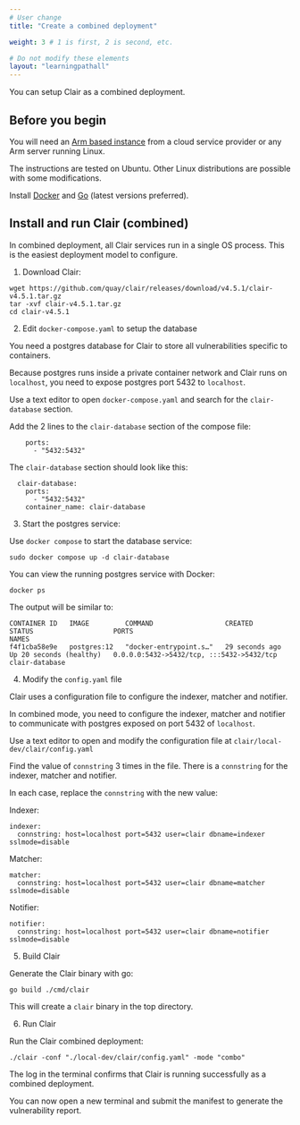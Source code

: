 ```yaml
---
# User change
title: "Create a combined deployment"

weight: 3 # 1 is first, 2 is second, etc.

# Do not modify these elements
layout: "learningpathall"
---
```


You can setup Clair as a combined deployment.

## Before you begin

You will need an [Arm based instance](/learning-paths/server-and-cloud/csp/) from a cloud service provider or any Arm server running Linux.

The instructions are tested on Ubuntu. Other Linux distributions are possible with some modifications.

Install [Docker](/install-guides/docker/docker-engine/) and [Go](/install-guides/go/) (latest versions preferred).


## Install and run Clair (combined)

In combined deployment, all Clair services run in a single OS process. This is the easiest deployment model to configure.

1. Download Clair:

```console
wget https://github.com/quay/clair/releases/download/v4.5.1/clair-v4.5.1.tar.gz
tar -xvf clair-v4.5.1.tar.gz
cd clair-v4.5.1
```

2. Edit `docker-compose.yaml` to setup the database

You need a postgres database for Clair to store all vulnerabilities specific to containers. 

Because postgres runs inside a private container network and Clair runs on `localhost`, you need to expose postgres port 5432 to `localhost`. 

Use a text editor to open `docker-compose.yaml` and search for the `clair-database` section.

Add the 2 lines to the `clair-database` section of the compose file:

```console
    ports:
      - "5432:5432"
```

The `clair-database` section should look like this:

```output
  clair-database:
    ports:
      - "5432:5432"
    container_name: clair-database
```

3. Start the postgres service:

Use `docker compose` to start the database service:

```console
sudo docker compose up -d clair-database
```

You can view the running postgres service with Docker:

```console
docker ps
```

The output will be similar to:

```output
CONTAINER ID   IMAGE         COMMAND                  CREATED          STATUS                    PORTS                                       NAMES
f4f1cba58e9e   postgres:12   "docker-entrypoint.s…"   29 seconds ago   Up 20 seconds (healthy)   0.0.0.0:5432->5432/tcp, :::5432->5432/tcp   clair-database
```

4. Modify the `config.yaml` file

Clair uses a configuration file to configure the indexer, matcher and notifier. 

In combined mode, you need to configure the indexer, matcher and notifier to communicate with postgres exposed on port 5432 of `localhost`. 

Use a text editor to open and modify the configuration file at `clair/local-dev/clair/config.yaml` 

Find the value of `connstring` 3 times in the file. There is a `connstring` for the indexer, matcher and notifier.

In each case, replace the `connstring` with the new value:

Indexer:

```console
indexer:
  connstring: host=localhost port=5432 user=clair dbname=indexer sslmode=disable
```

Matcher:

```console
matcher:
  connstring: host=localhost port=5432 user=clair dbname=matcher sslmode=disable
```

Notifier:

```console
notifier:
  connstring: host=localhost port=5432 user=clair dbname=notifier sslmode=disable
```

5. Build Clair

Generate the Clair binary with go: 

```console
go build ./cmd/clair
```

This will create a `clair` binary in the top directory.

6. Run Clair

Run the Clair combined deployment:

```console
./clair -conf "./local-dev/clair/config.yaml" -mode "combo"
```

The log in the terminal confirms that Clair is running successfully as a combined deployment. 

You can now open a new terminal and submit the manifest to generate the vulnerability report.
